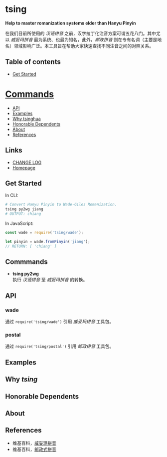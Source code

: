 #	tsing
__Help to master romanization systems elder than Hanyu Pinyin__

在我们目前所使用的 *汉语拼音* 之前，汉字拉丁化注音方案可谓五花八门。其中尤以 *威妥玛拼音* 最为系统、也最为知名，此外，*邮政拼音* 则在专有名词（主要是地名）领域影响广泛。本工具旨在帮助大家快速查找不同注音之间的对照关系。

##	Table of contents

*	[Get Started](#get-started)
#   [Commands](#commands)
*	[API](#api)
* 	[Examples](#examples)
*	[Why tsinghua](#why-tsinghua)
*	[Honorable Dependents](#honorable-dependents)
*	[About](#about)
*	[References](#references)

##	Links

*	[CHANGE LOG](./CHANGELOG.md)
*	[Homepage](https://github.com/YounGoat/tsing)

##	Get Started

In CLI:
```bash
# Convert Hanyu Pinyin to Wade-Giles Romanization.
tsing py2wg jiang
# OUTPUT: chiang
```

In JavaScript:
```javascript
const wade = require('tsing/wade');

let pinyin = wade.fromPinyin('jiang');
// RETURN: [ 'chiang' ]
```

##  Commmands

*   __tsing py2wg__  
    执行 *汉语拼音* 至 *威妥玛拼音* 的转换。

##	API

### wade

通过 `require('tsing/wade')` 引用 *威妥玛拼音* 工具包。

### postal

通过 `require('tsing/postal')` 引用 *邮政拼音* 工具包。

##  Examples

##  Why *tsing*

##  Honorable Dependents

##  About

##  References

*   维基百科，[威妥瑪拼音](https://zh.wikipedia.org/wiki/威妥瑪拼音)
*   维基百科，[邮政式拼音](https://zh.wikipedia.org/zh-cn/郵政式拼音)